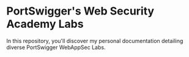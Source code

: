 # PortSwigger's Web Security Academy Labs
In this repository, you'll discover my personal documentation detailing diverse PortSwigger WebAppSec Labs.
